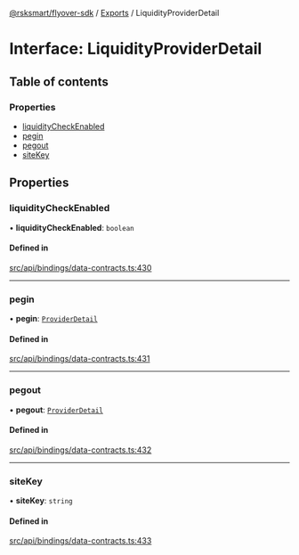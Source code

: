 [@rsksmart/flyover-sdk](../README.md) / [Exports](../modules.md) / LiquidityProviderDetail

# Interface: LiquidityProviderDetail

## Table of contents

### Properties

- [liquidityCheckEnabled](LiquidityProviderDetail.md#liquiditycheckenabled)
- [pegin](LiquidityProviderDetail.md#pegin)
- [pegout](LiquidityProviderDetail.md#pegout)
- [siteKey](LiquidityProviderDetail.md#sitekey)

## Properties

### liquidityCheckEnabled

• **liquidityCheckEnabled**: `boolean`

#### Defined in

[src/api/bindings/data-contracts.ts:430](https://github.com/rsksmart/flyover-sdk/blob/18dbf4f19eeffd80a65cc3f468bbc1f72a91f197/src/api/bindings/data-contracts.ts#L430)

___

### pegin

• **pegin**: [`ProviderDetail`](ProviderDetail.md)

#### Defined in

[src/api/bindings/data-contracts.ts:431](https://github.com/rsksmart/flyover-sdk/blob/18dbf4f19eeffd80a65cc3f468bbc1f72a91f197/src/api/bindings/data-contracts.ts#L431)

___

### pegout

• **pegout**: [`ProviderDetail`](ProviderDetail.md)

#### Defined in

[src/api/bindings/data-contracts.ts:432](https://github.com/rsksmart/flyover-sdk/blob/18dbf4f19eeffd80a65cc3f468bbc1f72a91f197/src/api/bindings/data-contracts.ts#L432)

___

### siteKey

• **siteKey**: `string`

#### Defined in

[src/api/bindings/data-contracts.ts:433](https://github.com/rsksmart/flyover-sdk/blob/18dbf4f19eeffd80a65cc3f468bbc1f72a91f197/src/api/bindings/data-contracts.ts#L433)
